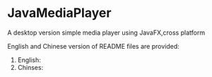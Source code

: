 # JavaMediaPlayer
A desktop version simple media player using JavaFX,cross platform

English and Chinese version of README files are provided:
1. English:
2. Chinses:
